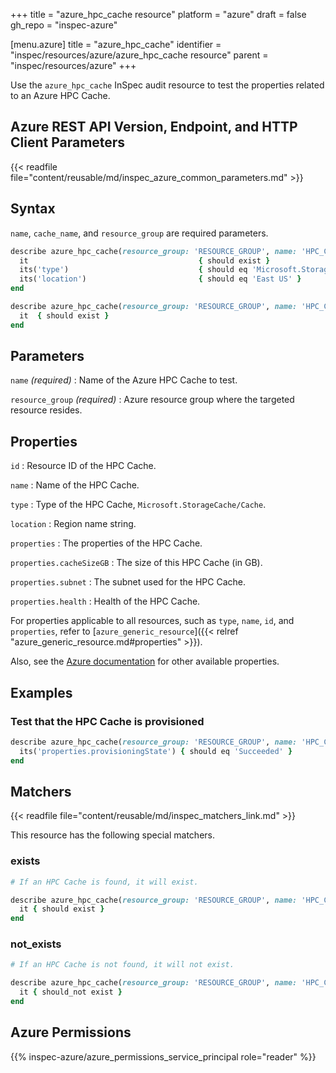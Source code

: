 +++
title = "azure_hpc_cache resource"
platform = "azure"
draft = false
gh_repo = "inspec-azure"

[menu.azure]
title = "azure_hpc_cache"
identifier = "inspec/resources/azure/azure_hpc_cache resource"
parent = "inspec/resources/azure"
+++

Use the `azure_hpc_cache` InSpec audit resource to test the properties related to an Azure HPC Cache.

## Azure REST API Version, Endpoint, and HTTP Client Parameters

{{< readfile file="content/reusable/md/inspec_azure_common_parameters.md" >}}

## Syntax

`name`, `cache_name`, and `resource_group` are required parameters.

```ruby
describe azure_hpc_cache(resource_group: 'RESOURCE_GROUP', name: 'HPC_CACHE_NAME') do
  it                                      { should exist }
  its('type')                             { should eq 'Microsoft.StorageCache/Cache' }
  its('location')                         { should eq 'East US' }
end
```

```ruby
describe azure_hpc_cache(resource_group: 'RESOURCE_GROUP', name: 'HPC_CACHE_NAME') do
  it  { should exist }
end
```

## Parameters

`name` _(required)_
: Name of the Azure HPC Cache to test.

`resource_group` _(required)_
: Azure resource group where the targeted resource resides.

## Properties

`id`
: Resource ID of the HPC Cache.

`name`
: Name of the HPC Cache.

`type`
: Type of the HPC Cache, `Microsoft.StorageCache/Cache`.

`location`
: Region name string.

`properties`
: The properties of the HPC Cache.

`properties.cacheSizeGB`
: The size of this HPC Cache (in GB).

`properties.subnet`
: The subnet used for the HPC Cache.

`properties.health`
: Health of the HPC Cache.

For properties applicable to all resources, such as `type`, `name`, `id`, and `properties`, refer to [`azure_generic_resource`]({{< relref "azure_generic_resource.md#properties" >}}).

Also, see the [Azure documentation](https://docs.microsoft.com/en-us/rest/api/storagecache/caches/get#cache) for other available properties.

## Examples

### Test that the HPC Cache is provisioned

```ruby
describe azure_hpc_cache(resource_group: 'RESOURCE_GROUP', name: 'HPC_CACHE_NAME') do
  its('properties.provisioningState') { should eq 'Succeeded' }
end
```

## Matchers

{{< readfile file="content/reusable/md/inspec_matchers_link.md" >}}

This resource has the following special matchers.

### exists

```ruby
# If an HPC Cache is found, it will exist.

describe azure_hpc_cache(resource_group: 'RESOURCE_GROUP', name: 'HPC_CACHE_NAME') do
  it { should exist }
end
```

### not_exists

```ruby
# If an HPC Cache is not found, it will not exist.

describe azure_hpc_cache(resource_group: 'RESOURCE_GROUP', name: 'HPC_CACHE_NAME') do
  it { should_not exist }
end
```

## Azure Permissions

{{% inspec-azure/azure_permissions_service_principal role="reader" %}}
